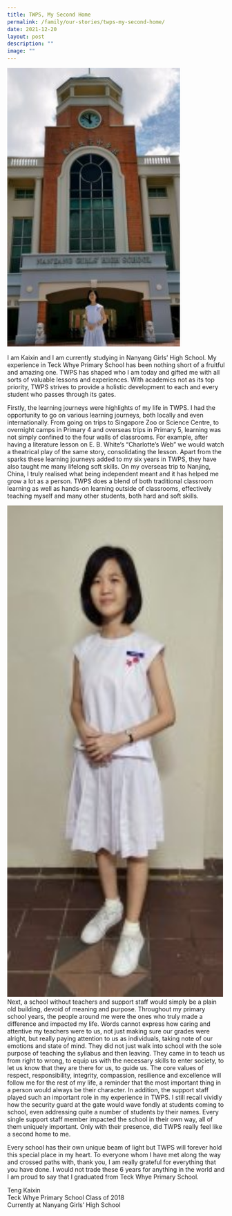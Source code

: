 ```yaml
---
title: TWPS, My Second Home
permalink: /family/our-stories/twps-my-second-home/
date: 2021-12-20
layout: post
description: ""
image: ""
---
```


<img src="/images/kaixin1.jpeg" 
         style="width:400px"
	/>
<br>

I am Kaixin and I am currently studying in Nanyang Girls’ High School. My experience in Teck Whye Primary School has been nothing short of a fruitful and amazing one. TWPS has shaped who I am today and gifted me with all sorts of valuable lessons and experiences. With academics not as its top priority, TWPS strives to provide a holistic development to each and every student who passes through its gates.

Firstly, the learning journeys were highlights of my life in TWPS. I had the opportunity to go on various learning journeys, both locally and even internationally. From going on trips to Singapore Zoo or Science Centre, to overnight camps in Primary 4 and overseas trips in Primary 5, learning was not simply confined to the four walls of classrooms. For example, after having a literature lesson on E. B. White’s “Charlotte’s Web” we would watch a theatrical play of the same story, consolidating the lesson. Apart from the sparks these learning journeys added to my six years in TWPS, they have also taught me many lifelong soft skills. On my overseas trip to Nanjing, China, I truly realised what being independent meant and it has helped me grow a lot as a person. TWPS does a blend of both traditional classroom learning as well as hands-on learning outside of classrooms, effectively teaching myself and many other students, both hard and soft skills.

<img src="/images/kaixin2.jpeg" 
         style="width:500px"
	/>
<br>
Next, a school without teachers and support staff would simply be a plain old building, devoid of meaning and purpose. Throughout my primary school years, the people around me were the ones who truly made a difference and impacted my life. Words cannot express how caring and attentive my teachers were to us, not just making sure our grades were alright, but really paying attention to us as individuals, taking note of our emotions and state of mind. They did not just walk into school with the sole purpose of teaching the syllabus and then leaving. They came in to teach us from right to wrong, to equip us with the necessary skills to enter society, to let us know that they are there for us, to guide us. The core values of respect, responsibility, integrity, compassion, resilience and excellence will follow me for the rest of my life, a reminder that the most important thing in a person would always be their character. In addition, the support staff played such an important role in my experience in TWPS. I still recall vividly how the security guard at the gate would wave fondly at students coming to school, even addressing quite a number of students by their names. Every single support staff member impacted the school in their own way, all of them uniquely important. Only with their presence, did TWPS really feel like a second home to me.

Every school has their own unique beam of light but TWPS will forever hold this special place in my heart. To everyone whom I have met along the way and crossed paths with, thank you, I am really grateful for everything that you have done. I would not trade these 6 years for anything in the world and I am proud to say that I graduated from Teck Whye Primary School.

Teng Kaixin  
Teck Whye Primary School Class of 2018  
Currently at Nanyang Girls’ High School